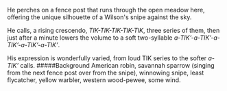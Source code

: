 He perches on a fence post that runs through the open meadow here, offering the unique silhouette of a Wilson's snipe against the sky. 

He calls, a rising crescendo, _TIK-TIK-TIK-TIK-TIK_, three series of them, then just after a minute lowers the volume to a soft two-syllable _a-TIK’-a-TIK’-a-TIK’-a-TIK’-a-TIK’_. 

His expression is wonderfully varied, from loud TIK series to the softer _a-TIK’_ calls. 
#####Background
American robin, savannah sparrow (singing from the next fence post over from the snipe), winnowing snipe, least flycatcher, yellow warbler, western wood-pewee, some wind. 
